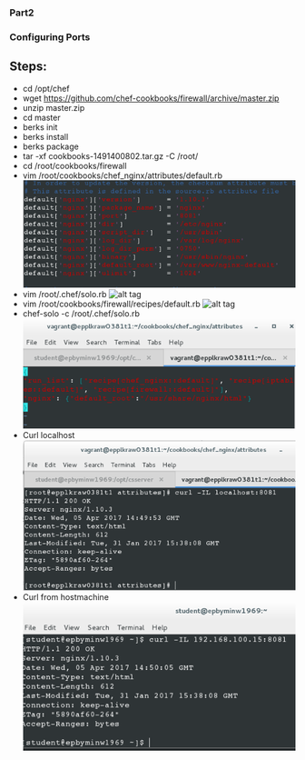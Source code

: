 ### Part2
### Configuring Ports
## Steps: 
 - cd /opt/chef
 - wget https://github.com/chef-cookbooks/firewall/archive/master.zip
 - unzip master.zip
 - cd master
 - berks init
 - berks install
 - berks package
 - tar -xf cookbooks-1491400802.tar.gz -C /root/
 - cd /root/cookbooks/firewall
 - vim /root/cookbooks/chef_nginx/attributes/default.rb
   ![alt tag](https://raw.githubusercontent.com/hopetds/chef-lab/task6/pics/8081.png)
 - vim /root/.chef/solo.rb
   ![alt tag](https://raw.githubusercontent.com/hopetds/chef-lab/master/runlist.png)
 - vim /root/cookbooks/firewall/recipes/default.rb
   ![alt tag](https://raw.githubusercontent.com/hopetds/chef-lab/master/runlist.png)
 - chef-solo -c /root/.chef/solo.rb
   ![alt tag](https://raw.githubusercontent.com/hopetds/chef-lab/task6/pics/firewallddddd.png)
  - Curl localhost
   ![alt tag](https://raw.githubusercontent.com/hopetds/chef-lab/task6/pics/curlfromvg.png)
 - Curl from hostmachine
   ![alt tag](https://raw.githubusercontent.com/hopetds/chef-lab/task6/pics/curllocalhost.png)
